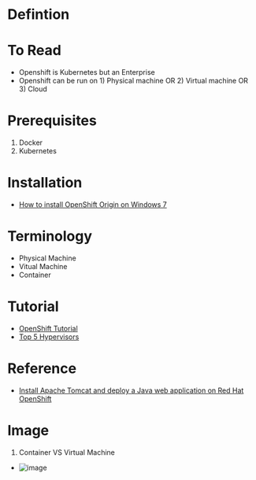 # Defintion

# To Read
* Openshift is Kubernetes but an Enterprise
* Openshift can be run on 1) Physical machine OR 2) Virtual machine OR 3) Cloud

# Prerequisites
1. Docker
2. Kubernetes

# Installation
* [How to install OpenShift Origin on Windows 7](https://stackoverflow.com/questions/17637981/how-to-install-openshift-origin-on-windows-7)

# Terminology
* Physical Machine
* Vitual Machine
* Container

# Tutorial
* [OpenShift Tutorial](https://www.tutorialspoint.com/openshift/index.htm)
* [Top 5 Hypervisors](https://www.actualtechmedia.com/io/top-5-enterprise-type-1-hypervisors/)

# Reference
* [Install Apache Tomcat and deploy a Java web application on Red Hat OpenShift](https://developers.redhat.com/blog/2020/07/01/install-apache-tomcat-and-deploy-a-java-web-application-on-red-hat-openshift)

# Image
1. Container VS Virtual Machine
* ![image](https://user-images.githubusercontent.com/7721150/149341082-6956de03-71e0-4dc9-91b9-78fcf8a53ead.png)
